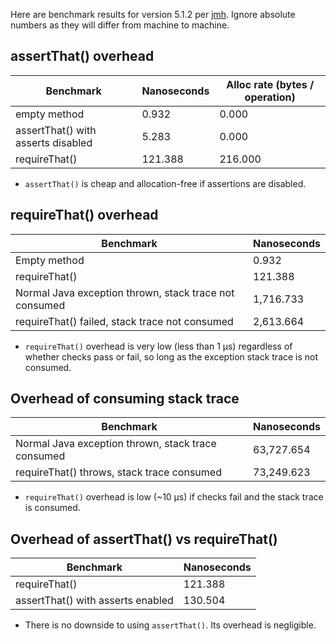 Here are benchmark results for version 5.1.2 per [jmh](http://openjdk.java.net/projects/code-tools/jmh/). Ignore absolute numbers as they will differ from machine to machine.

assertThat() overhead
---

| Benchmark                         | Nanoseconds | Alloc rate (bytes / operation) |
|-----------------------------------|-------------|--------------------------------|
| empty method                      | 0.932       | 0.000                          |
| assertThat() with asserts disabled| 5.283       | 0.000                          |
| requireThat()                     | 121.388     | 216.000                        |

* `assertThat()` is cheap and allocation-free if assertions are disabled.

requireThat() overhead
---

| Benchmark                                                     | Nanoseconds |
|---------------------------------------------------------------|-------------|
| Empty method                                                  | 0.932       |
| requireThat()                                                 | 121.388     |
| Normal Java exception thrown, stack trace not consumed        | 1,716.733   |
| requireThat() failed, stack trace not consumed                | 2,613.664   |

* `requireThat()` overhead is very low (less than 1 µs) regardless of whether checks pass or fail, so long as the exception stack trace is not consumed.


Overhead of consuming stack trace
---

| Benchmark                                                     | Nanoseconds |
|---------------------------------------------------------------|-------------|
| Normal Java exception thrown, stack trace consumed            | 63,727.654  |
| requireThat() throws, stack trace consumed                    | 73,249.623  |

* `requireThat()` overhead is low (~10 µs) if checks fail and the stack trace is consumed.


Overhead of assertThat() vs requireThat()
---

| Benchmark                                                     | Nanoseconds |
|---------------------------------------------------------------|-------------|
| requireThat()                                                 | 121.388     |
| assertThat() with asserts enabled                             | 130.504     |

* There is no downside to using `assertThat()`. Its overhead is negligible.
